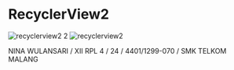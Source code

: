 # RecyclerView2

![recyclerview2 2](https://cloud.githubusercontent.com/assets/22642035/20356739/076dd852-ac58-11e6-83e0-c7c9b2e6bb17.JPG)
![recyclerview2](https://cloud.githubusercontent.com/assets/22642035/20356740/079df294-ac58-11e6-897c-0963e08b6aaa.JPG)

NINA WULANSARI / XII RPL 4 / 24 / 4401/1299-070 / SMK TELKOM MALANG
